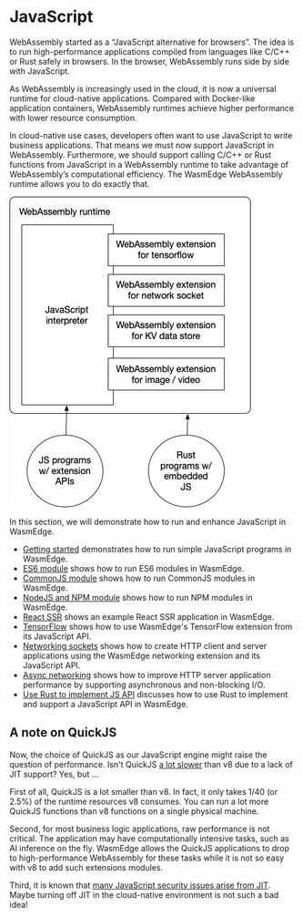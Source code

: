 # JavaScript

WebAssembly started as a “JavaScript alternative for browsers”. The idea is to run high-performance applications compiled from languages like C/C++ or Rust safely in browsers. In the browser, WebAssembly runs side by side with JavaScript.

As WebAssembly is increasingly used in the cloud, it is now a universal runtime for cloud-native applications. Compared with Docker-like application containers, WebAssembly runtimes achieve higher performance with lower resource consumption.

In cloud-native use cases, developers often want to use JavaScript to write business applications. That means we must now support JavaScript in WebAssembly. Furthermore, we should support calling C/C++ or Rust functions from JavaScript in a WebAssembly runtime to take advantage of WebAssembly’s computational efficiency. The WasmEdge WebAssembly runtime allows you to do exactly that.

<p align="center">

![](javascript.png)

</p>

In this section, we will demonstrate how to run and enhance JavaScript in WasmEdge.

* [Getting started](js/quickstart.md) demonstrates how to run simple JavaScript programs in WasmEdge.
* [ES6 module](js/es6.md) shows how to run ES6 modules in WasmEdge.
* [CommonJS module](js/cjs.md) shows how to run CommonJS modules in WasmEdge.
* [NodeJS and NPM module](js/npm.md) shows how to run NPM modules in WasmEdge.
* [React SSR](js/ssr.md) shows an example React SSR application in WasmEdge.
* [TensorFlow](js/tensorflow.md) shows how to use WasmEdge's TensorFlow extension from its JavaScript API.
* [Networking sockets](js/networking.md) shows how to create HTTP client and server applications using the WasmEdge networking extension and its JavaScript API.
* [Async networking](js/async.md) shows how to improve HTTP server application performance by supporting asynchronous and non-blocking I/O.
* [Use Rust to implement JS API](js/rust.md) discusses how to use Rust to implement and support a JavaScript API in WasmEdge.

## A note on QuickJS

Now, the choice of QuickJS as our JavaScript engine might raise the question of performance. Isn't QuickJS [a lot slower](https://bellard.org/quickjs/bench.html) than v8 due to a lack of JIT support? Yes, but ...

First of all, QuickJS is a lot smaller than v8. In fact, it only takes 1/40 (or 2.5%) of the runtime resources v8 consumes. You can run a lot more QuickJS functions than v8 functions on a single physical machine.

Second, for most business logic applications, raw performance is not critical. The application may have computationally intensive tasks, such as AI inference on the fly. WasmEdge allows the QuickJS applications to drop to high-performance WebAssembly for these tasks while it is not so easy with v8 to add such extensions modules.

Third, it is known that [many JavaScript security issues arise from JIT](https://www.theregister.com/2021/08/06/edge_super_duper_security_mode/). Maybe turning off JIT in the cloud-native environment is not such a bad idea!


